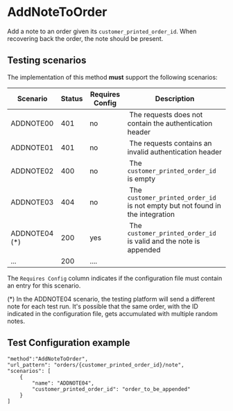 # AddNoteToOrder

Add a note to an order given its `customer_printed_order_id`. 
When recovering back the order, the note should be present.

## Testing scenarios

The implementation of this method **must** support the following scenarios:

| Scenario | Status | Requires Config | Description | 
| -------- | ------ | --------------- | ----------- |
| ADDNOTE00 | 401 | no | The requests does not contain the authentication header |
| ADDNOTE01 | 401 | no | The requests contains an invalid authentication header |
| ADDNOTE02 | 400 | no | The `customer_printed_order_id` is empty |
| ADDNOTE03 | 404 | no | The `customer_printed_order_id` is not empty but not found in the integration |
| ADDNOTE04 (*) | 200 | yes | The `customer_printed_order_id` is valid and the note is appended |
| ... | 200 | .... |

The `Requires Config` column indicates if the configuration file must contain an entry for this scenario.

(*) In the ADDNOTE04 scenario, the testing platform will send a different note for each test run. It's possible
that the same order, with the ID indicated in the configuration file, gets accumulated with multiple random notes.

## Test Configuration example

```
"method":"AddNoteToOrder",
"url_pattern": "orders/{customer_printed_order_id}/note",
"scenarios": [
    {  
        "name": "ADDNOTE04",
        "customer_printed_order_id": "order_to_be_appended"
    }
]